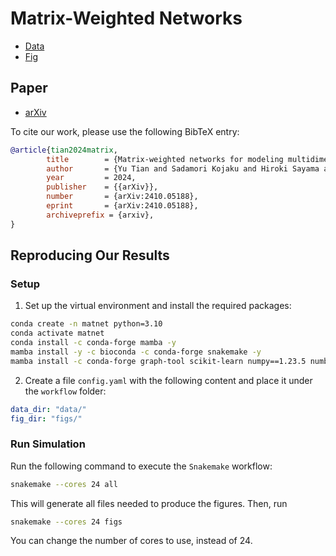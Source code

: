 # Matrix-Weighted Networks

- [Data](https://drive.google.com/drive/folders/1tptfbIBAlyO12O3dvFMStsz8NBTKo9Nc?usp=drive_link)
- [Fig](https://drive.google.com/drive/folders/1htAwu0tlJHD1BfpMdNmUcHdWIPS0yO53?usp=drive_link)

## Paper
- [arXiv](https://arxiv.org/abs/2410.05188)

To cite our work, please use the following BibTeX entry:
```bibtex
@article{tian2024matrix,
        title        = {Matrix-weighted networks for modeling multidimensional dynamics},
        author       = {Yu Tian and Sadamori Kojaku and Hiroki Sayama and Renaud Lambiotte},
        year         = 2024,
        publisher    = {{arXiv}},
        number       = {arXiv:2410.05188},
        eprint       = {arXiv:2410.05188},
        archiveprefix = {arxiv},
}
```

## Reproducing Our Results

### Setup

1. Set up the virtual environment and install the required packages:
```bash
conda create -n matnet python=3.10
conda activate matnet
conda install -c conda-forge mamba -y
mamba install -y -c bioconda -c conda-forge snakemake -y
mamba install -c conda-forge graph-tool scikit-learn numpy==1.23.5 numba scipy pandas networkx seaborn matplotlib ipykernel tqdm black -y
```

2. Create a file `config.yaml` with the following content and place it under the `workflow` folder:
```yaml
data_dir: "data/"
fig_dir: "figs/"
```

### Run Simulation

Run the following command to execute the `Snakemake` workflow:
```bash
snakemake --cores 24 all
```
This will generate all files needed to produce the figures. Then, run
```bash
snakemake --cores 24 figs
```
You can change the number of cores to use, instead of 24.
